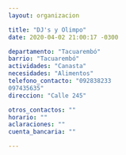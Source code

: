 ```yaml
---
layout: organizacion

title: "DJ's y Olimpo"
date: 2020-04-02 21:00:17 -0300

departamento: "Tacuarembó"
barrio: "Tacuarembó"
actividades: "Canasta"
necesidades: "Alimentos"
telefono_contacto: "092838233
097435635"
direccion: "Calle 245"

otros_contactos: ""
horario: ""
aclaraciones: ""
cuenta_bancaria: ""

---
```

